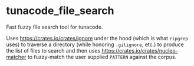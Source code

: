 # tunacode_file_search

Fast fuzzy file search tool for tunacode.

Uses <https://crates.io/crates/ignore> under the hood (which is what `ripgrep` uses) to traverse a directory (while honoring `.gitignore`, etc.) to produce the list of files to search and then uses <https://crates.io/crates/nucleo-matcher> to fuzzy-match the user supplied `PATTERN` against the corpus.
